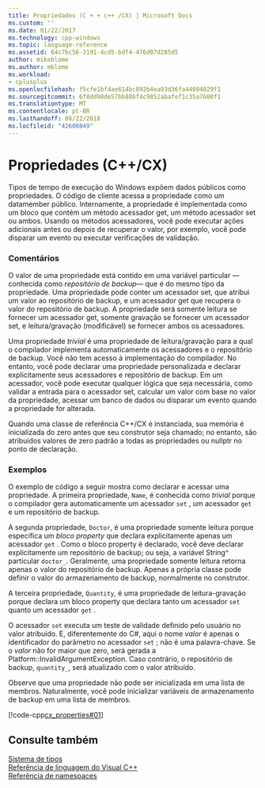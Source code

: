 ```yaml
---
title: Propriedades (C + + c++ /CX) | Microsoft Docs
ms.custom: ''
ms.date: 01/22/2017
ms.technology: cpp-windows
ms.topic: language-reference
ms.assetid: 64c7bc56-3191-4cd5-bdf4-476d07d285d5
author: mikeblome
ms.author: mblome
ms.workload:
- cplusplus
ms.openlocfilehash: f5cfe1bf4ae614bc892b4ea93d36fa44604029f1
ms.sourcegitcommit: 6f8dd98de57bb80bf4c9852abafef1c35a7600f1
ms.translationtype: MT
ms.contentlocale: pt-BR
ms.lasthandoff: 08/22/2018
ms.locfileid: "42600849"
---
```

# <a name="properties-ccx"></a>Propriedades (C++/CX)
Tipos de tempo de execução do Windows expõem dados públicos como propriedades. O código de cliente acessa a propriedade como um datamember público. Internamente, a propriedade é implementada como um bloco que contém um método acessador get, um método acessador set ou ambos. Usando os métodos acessadores, você pode executar ações adicionais antes ou depois de recuperar o valor, por exemplo, você pode disparar um evento ou executar verificações de validação.  
  
### <a name="remarks"></a>Comentários  
 O valor de uma propriedade está contido em uma variável particular — conhecida como *repositório de backup*— que é do mesmo tipo da propriedade. Uma propriedade pode conter um acessador set, que atribui um valor ao repositório de backup, e um acessador get que recupera o valor do repositório de backup. A propriedade será somente leitura se fornecer um acessador get, somente gravação se fornecer um acessador set, e leitura/gravação (modificável) se fornecer ambos os acessadores.  
  
 Uma propriedade *trivial* é uma propriedade de leitura/gravação para a qual o compilador implementa automaticamente os acessadores e o repositório de backup. Você não tem acesso à implementação do compilador. No entanto, você pode declarar uma propriedade personalizada e declarar explicitamente seus acessadores e repositório de backup. Em um acessador, você pode executar qualquer lógica que seja necessária, como validar a entrada para o acessador set, calcular um valor com base no valor da propriedade, acessar um banco de dados ou disparar um evento quando a propriedade for alterada.  
  
 Quando uma classe de referência C++/CX é instanciada, sua memória é inicializada do zero antes que seu construtor seja chamado; no entanto, são atribuídos valores de zero padrão a todas as propriedades ou nullptr no ponto de declaração.  
  
### <a name="examples"></a>Exemplos  
 O exemplo de código a seguir mostra como declarar e acessar uma propriedade. A primeira propriedade, `Name`, é conhecida como *trivial* porque o compilador gera automaticamente um acessador `set` , um acessador `get` e um repositório de backup.  
  
 A segunda propriedade, `Doctor`, é uma propriedade somente leitura porque especifica um *bloco property* que declara explicitamente apenas um acessador `get` . Como o bloco property é declarado, você deve declarar explicitamente um repositório de backup; ou seja, a variável String^ particular `doctor_`. Geralmente, uma propriedade somente leitura retorna apenas o valor do repositório de backup. Apenas a própria classe pode definir o valor do armazenamento de backup, normalmente no construtor.  
  
 A terceira propriedade, `Quantity`, é uma propriedade de leitura-gravação porque declara um bloco property que declara tanto um acessador `set` quanto um acessador `get` .  
  
 O acessador `set` executa um teste de validade definido pelo usuário no valor atribuído. E, diferentemente do C#, aqui o nome *valor* é apenas o identificador do parâmetro no acessador `set` ; não é uma palavra-chave. Se o *valor* não for maior que zero, será gerada a Platform::InvalidArgumentException. Caso contrário, o repositório de backup, `quantity_`, será atualizado com o valor atribuído.  
  
 Observe que uma propriedade não pode ser inicializada em uma lista de membros. Naturalmente, você pode inicializar variáveis de armazenamento de backup em uma lista de membros.  
  
 [!code-cpp[cx_properties#01](../cppcx/codesnippet/CPP/cx_properties/class1.h#01)]  
  
## <a name="see-also"></a>Consulte também  
 [Sistema de tipos](../cppcx/type-system-c-cx.md)   
 [Referência de linguagem do Visual C++](../cppcx/visual-c-language-reference-c-cx.md)   
 [Referência de namespaces](../cppcx/namespaces-reference-c-cx.md)